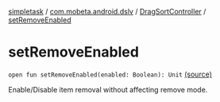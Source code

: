 [simpletask](../../index.md) / [com.mobeta.android.dslv](../index.md) / [DragSortController](index.md) / [setRemoveEnabled](.)

# setRemoveEnabled

`open fun setRemoveEnabled(enabled: Boolean): Unit` [(source)](https://github.com/mpcjanssen/simpletask-android/blob/master/src/main/java/com/mobeta/android/dslv/DragSortController.java#L200)

Enable/Disable item removal without affecting remove mode.

